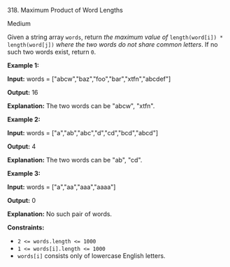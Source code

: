 ﻿318\. Maximum Product of Word Lengths

Medium

Given a string array `words`, return _the maximum value of_ `length(word[i]) * length(word[j])` _where the two words do not share common letters_. If no such two words exist, return `0`.

**Example 1:**

**Input:** words = \["abcw","baz","foo","bar","xtfn","abcdef"\]

**Output:** 16

**Explanation:** The two words can be "abcw", "xtfn". 

**Example 2:**

**Input:** words = \["a","ab","abc","d","cd","bcd","abcd"\]

**Output:** 4

**Explanation:** The two words can be "ab", "cd". 

**Example 3:**

**Input:** words = \["a","aa","aaa","aaaa"\]

**Output:** 0

**Explanation:** No such pair of words. 

**Constraints:**

*   `2 <= words.length <= 1000`
*   `1 <= words[i].length <= 1000`
*   `words[i]` consists only of lowercase English letters.